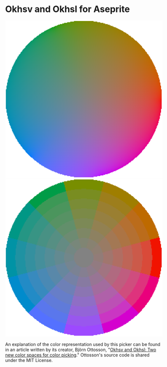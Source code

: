 # Okhsv and Okhsl for Aseprite

![OkHsl Wheel](wheel.png) ![OkHsl Wheel Discrete](wheelDiscrete.png)

An explanation of the color representation used by this picker can be found in an article written by its creator, Björn Ottosson, "[Okhsv and Okhsl: Two new color spaces for color picking](https://bottosson.github.io/posts/colorpicker/)." Ottosson's source code is shared under the MIT License.